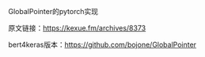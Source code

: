 GlobalPointer的pytorch实现

原文链接：https://kexue.fm/archives/8373

bert4keras版本：https://github.com/bojone/GlobalPointer